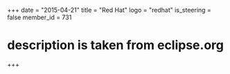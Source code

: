 +++
date = "2015-04-21"
title = "Red Hat"
logo = "redhat"
is_steering = false
member_id = 731
# description is taken from eclipse.org
+++

